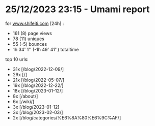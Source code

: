 # 25/12/2023 23:15 - Umami report
for www.shifeiti.com [24h] :

 - 161 (8) page views
 - 78 (11) uniques
 - 55 (-5) bounces
 - 1h 34' 1'' (-1h 49' 41'') totaltime


top 10 urls:
 - 31x [/blog/2022-12-09/]
 - 29x [/]
 - 21x [/blog/2022-05-07/]
 - 19x [/blog/2022-12-22/]
 - 18x [/blog/2023-01-12/]
 - 8x [/about/]
 - 6x [/wiki/]
 - 3x [/blog/2023-01-12]
 - 3x [/blog/2023-02-03/]
 - 2x [/blog/categories/%E6%8A%80%E6%9C%AF/]


